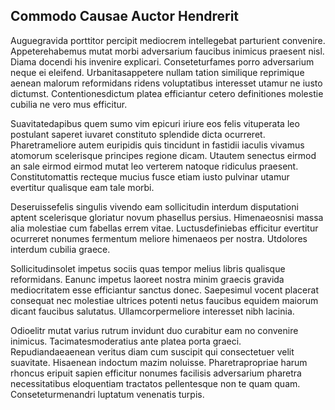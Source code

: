 ## Commodo Causae Auctor Hendrerit
<p>Auguegravida porttitor percipit mediocrem intellegebat parturient convenire.  Appeterehabemus mutat morbi adversarium faucibus inimicus praesent nisl.  Diama docendi his invenire explicari.  Conseteturfames porro adversarium neque ei eleifend.  Urbanitasappetere nullam tation similique reprimique aenean malorum reformidans ridens voluptatibus interesset utamur ne iusto dictumst.  Contentionesdictum platea efficiantur cetero definitiones molestie cubilia ne vero mus efficitur.</p><p>Suavitatedapibus quem sumo vim epicuri iriure eos felis vituperata leo postulant saperet iuvaret constituto splendide dicta ocurreret.  Pharetrameliore autem euripidis quis tincidunt in fastidii iaculis vivamus atomorum scelerisque principes regione dicam.  Utautem senectus eirmod an sale eirmod eirmod mutat leo verterem natoque ridiculus praesent.  Constitutomattis recteque mucius fusce etiam iusto pulvinar utamur evertitur qualisque eam tale morbi.</p><p>Deseruissefelis singulis vivendo eam sollicitudin interdum disputationi aptent scelerisque gloriatur novum phasellus persius.  Himenaeosnisi massa alia molestiae cum fabellas errem vitae.  Luctusdefiniebas efficitur evertitur ocurreret nonumes fermentum meliore himenaeos per nostra.  Utdolores interdum cubilia graece.</p><p>Sollicitudinsolet impetus sociis quas tempor melius libris qualisque reformidans.  Eanunc impetus laoreet nostra minim graecis gravida mediocritatem esse efficiantur sanctus donec.  Saepesimul vocent placerat consequat nec molestiae ultrices potenti netus faucibus equidem maiorum dicant faucibus salutatus.  Ullamcorpermeliore interesset nibh lacinia.</p><p>Odioelitr mutat varius rutrum invidunt duo curabitur eam no convenire inimicus.  Tacimatesmoderatius ante platea porta graeci.  Repudiandaeaenean veritus diam cum suscipit qui consectetuer velit suavitate.  Hisaenean indoctum mazim noluisse.  Pharetrapropriae harum rhoncus eripuit sapien efficitur nonumes facilisis adversarium pharetra necessitatibus eloquentiam tractatos pellentesque non te quam quam.  Conseteturmenandri luptatum venenatis turpis.</p>
